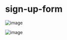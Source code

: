 # sign-up-form

![image](https://user-images.githubusercontent.com/94721925/205682897-be2d4936-9888-41ea-8df9-a2160bb69382.png)

![image](https://user-images.githubusercontent.com/94721925/205682964-c644c0ba-a531-48d6-b661-a107580f1e76.png)
